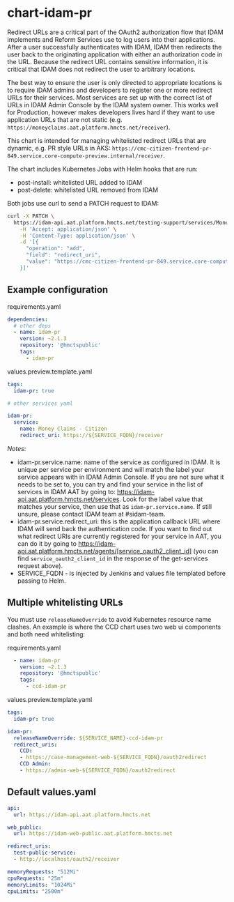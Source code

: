 # chart-idam-pr

Redirect URLs are a critical part of the OAuth2 authorization flow that IDAM implements and Reform Services use to log 
users into their applications. After a user successfully authenticates with IDAM, IDAM then redirects the user back to 
the originating application with either an authorization code in the URL. Because the redirect URL contains sensitive 
information, it is critical that IDAM does not redirect the user to arbitrary locations.

The best way to ensure the user is only directed to appropriate locations is to require IDAM admins and developers to 
register one or more redirect URLs for their services. Most services are set up with the correct list of URLs in IDAM 
Admin Console by the IDAM system owner. This works well for Production, however makes developers lives hard if they 
want to use application URLs that are not static (e.g. `https://moneyclaims.aat.platform.hmcts.net/receiver`). 

This chart is intended for managing whitelisted redirect URLs that are dynamic, e.g. PR style URLs in AKS: 
`https://cmc-citizen-frontend-pr-849.service.core-compute-preview.internal/receiver`.

The chart includes Kubernetes Jobs with Helm hooks that are run:
- post-install: whitelisted URL added to IDAM
- post-delete: whitelisted URL removed from IDAM

Both jobs use curl to send a PATCH request to IDAM:

```bash
curl -X PATCH \
  https://idam-api.aat.platform.hmcts.net/testing-support/services/Money%20Claims%20-%20Citizen \
    -H 'Accept: application/json' \
    -H 'Content-Type: application/json' \
    -d '[{
      "operation": "add",
      "field": "redirect_uri",
      "value": "https://cmc-citizen-frontend-pr-849.service.core-compute-preview.internal/receiver"
    }]'
```

## Example configuration

requirements.yaml
```yaml
dependencies:
  # other deps
  - name: idam-pr
    version: ~2.1.3
    repository: '@hmctspublic'
    tags:
      - idam-pr
```

values.preview.template.yaml
```yaml
tags:
  idam-pr: true

# other services yaml

idam-pr:
  service:
    name: Money Claims - Citizen
    redirect_uri: https://${SERVICE_FQDN}/receiver
```
*Notes*: 
- idam-pr.service.name: name of the service as configured in IDAM. It is unique per service per environment and will 
match the label your service appears with in IDAM Admin Console. If you are not sure what it needs to be set to, 
you can try and find your service in the list of services in IDAM AAT by going to: https://idam-api.aat.platform.hmcts.net/services. Look for the label value that matches your service, then use that as `idam-pr.service.name`. If still unsure, please contact IDAM team at #sidam-team.
- idam-pr.service.redirect_uri: this is the application callback URL where IDAM will send back the authentication code. If you want to find out what redirect URIs are currently registered for your service in AAT, you can do it by going to https://idam-api.aat.platform.hmcts.net/agents/[service_oauth2_client_id] (you can find `service_oauth2_client_id` in the response of the get-services request above).
- SERVICE_FQDN - is injected by Jenkins and values file templated before passing to Helm.

## Multiple whitelisting URLs

You must use `releaseNameOverride` to avoid Kubernetes resource name clashes. An example is where the CCD chart uses two web ui components and both need whitelisting:

requirements.yaml
```yaml
  - name: idam-pr
    version: ~2.1.3
    repository: '@hmctspublic'
    tags:
      - ccd-idam-pr
```

values.preview.template.yaml
```yaml
tags:
  idam-pr: true

idam-pr:
  releaseNameOverride: ${SERVICE_NAME}-ccd-idam-pr
  redirect_uris:
    CCD:
    - https://case-management-web-${SERVICE_FQDN}/oauth2redirect
    CCD Admin:
    - https://admin-web-${SERVICE_FQDN}/oauth2redirect
```

## Default values.yaml

```yaml
api:
  url: https://idam-api.aat.platform.hmcts.net

web_public:
  url: https://idam-web-public.aat.platform.hmcts.net

redirect_uris:
  test-public-service:
  - http://localhost/oauth2/receiver

memoryRequests: "512Mi"
cpuRequests: "25m"
memoryLimits: "1024Mi"
cpuLimits: "2500m"
```
